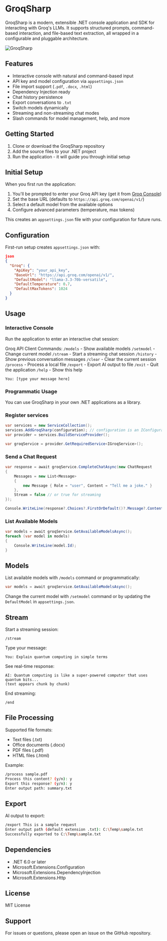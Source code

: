 # GroqSharp

GroqSharp is a modern, extensible .NET console application and SDK for interacting with Groq's LLMs. It supports structured prompts, command-based interaction, and file-based text extraction, all wrapped in a configurable and pluggable architecture.


![GroqSharp](https://github.com/user-attachments/assets/9d8caca6-d8ac-423e-aaea-fc942a811fed)

## Features

- Interactive console with natural and command-based input
- API key and model configuration via `appsettings.json`
- File import support (`.pdf`, `.docx`, `.html`)
- Dependency Injection ready
- Chat history persistence
- Export conversations to `.txt`
- Switch models dynamically
- Streaming and non-streaming chat modes
- Slash commands for model management, help, and more

## Getting Started

1. Clone or download the GroqSharp repository
2. Add the source files to your .NET project
3. Run the application - it will guide you through initial setup

## Initial Setup

When you first run the application:

1. You'll be prompted to enter your Groq API key (get it from [Groq Console](https://console.groq.com/keys))
2. Set the base URL (defaults to `https://api.groq.com/openai/v1/`)
3. Select a default model from the available options
4. Configure advanced parameters (temperature, max tokens)

This creates an `appsettings.json` file with your configuration for future runs.

## Configuration

First-run setup creates `appsettings.json` with:

```json
json
{
  "Groq": {
    "ApiKey": "your_api_key",
    "BaseUrl": "https://api.groq.com/openai/v1/",
    "DefaultModel": "llama-3.3-70b-versatile",
    "DefaultTemperature": 0.7,
    "DefaultMaxTokens": 1024
  }
}
```

## Usage

### Interactive Console

Run the application to enter an interactive chat session:

Groq API Client Commands:
`/models`   - Show available models
`/setmodel` - Change current model
`/stream`   - Start a streaming chat session
`/history`  - Show previous conversation messages
`/clear`    - Clear the current session
`/process`  - Process a local file
`/export`   - Export AI output to file
`/exit`     - Quit the application
`/help`     - Show this help

```text
You: [type your message here]
```

### Programmatic Usage

You can use GroqSharp in your own .NET applications as a library.

### Register services

```csharp
var services = new ServiceCollection();
services.AddGroqSharp(configuration); // configuration is an IConfiguration instance
var provider = services.BuildServiceProvider();

var groqService = provider.GetRequiredService<IGroqService>();
```

### Send a Chat Request

```csharp
var response = await groqService.CompleteChatAsync(new ChatRequest
{
    Messages = new List<Message>
    {
        new Message { Role = "user", Content = "Tell me a joke." }
    },
    Stream = false // or true for streaming
});

Console.WriteLine(response?.Choices?.FirstOrDefault()?.Message?.Content);
```

### List Available Models

```csharp
var models = await groqService.GetAvailableModelsAsync();
foreach (var model in models)
{
    Console.WriteLine(model.Id);
}
```

## Models

List available models with `/models` command or programmatically:

```csharp
var models = await groqService.GetAvailableModelsAsync();
```

Change the current model with `/setmodel` command or by updating the `DefaultModel` in `appsettings.json`.

## Stream

Start a streaming session:

```text
/stream
```

Type your message:

```text
You: Explain quantum computing in simple terms
```

See real-time response:

```text
AI: Quantum computing is like a super-powered computer that uses quantum bits...
(text appears chunk by chunk)
```

End streaming:

```text
/end
```

## File Processing

Supported file formats:

- Text files (.txt)
- Office documents (.docx)
- PDF files (.pdf)
- HTML files (.html)

Example:

```bash
/process sample.pdf
Process this content? (y/n): y
Export this response? (y/n): y
Enter output path: summary.txt
```

## Export

AI output to export:

```bash
/export This is a sample request
Enter output path (default extension .txt): C:\Temp\sample.txt
Successfully exported to C:\Temp\sample.txt
```

## Dependencies

- .NET 6.0 or later
 - Microsoft.Extensions.Configuration
 - Microsoft.Extensions.DependencyInjection
 - Microsoft.Extensions.Http

## License

MIT License

## Support

For issues or questions, please open an issue on the GitHub repository.
